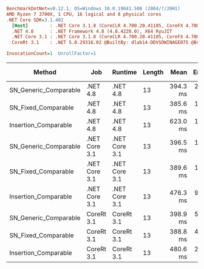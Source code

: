 ``` ini

BenchmarkDotNet=v0.12.1, OS=Windows 10.0.19041.508 (2004/?/20H1)
AMD Ryzen 7 3700X, 1 CPU, 16 logical and 8 physical cores
.NET Core SDK=3.1.402
  [Host]        : .NET Core 3.1.8 (CoreCLR 4.700.20.41105, CoreFX 4.700.20.41903), X64 RyuJIT
  .NET 4.8      : .NET Framework 4.8 (4.8.4220.0), X64 RyuJIT
  .NET Core 3.1 : .NET Core 3.1.8 (CoreCLR 4.700.20.41105, CoreFX 4.700.20.41903), X64 RyuJIT
  CoreRt 3.1    : .NET 5.0.29316.02 @BuiltBy: dlab14-DDVSOWINAGE075 @Branch: master @Commit: 40be8b7e2598b2ccb827fd90cd30c0e2d4496941, X64 AOT

InvocationCount=1  UnrollFactor=1  

```
|                Method |           Job |       Runtime | Length |     Mean |   Error |  StdDev | Gen 0 | Gen 1 | Gen 2 | Allocated |
|---------------------- |-------------- |-------------- |------- |---------:|--------:|--------:|------:|------:|------:|----------:|
| SN_Generic_Comparable |      .NET 4.8 |      .NET 4.8 |     13 | 394.3 ms | 2.59 ms | 2.42 ms |     - |     - |     - |         - |
|   SN_Fixed_Comparable |      .NET 4.8 |      .NET 4.8 |     13 | 385.6 ms | 1.40 ms | 1.31 ms |     - |     - |     - |         - |
|  Insertion_Comparable |      .NET 4.8 |      .NET 4.8 |     13 | 623.0 ms | 1.21 ms | 1.07 ms |     - |     - |     - |         - |
| SN_Generic_Comparable | .NET Core 3.1 | .NET Core 3.1 |     13 | 396.5 ms | 1.73 ms | 1.62 ms |     - |     - |     - |         - |
|   SN_Fixed_Comparable | .NET Core 3.1 | .NET Core 3.1 |     13 | 389.6 ms | 1.22 ms | 1.15 ms |     - |     - |     - |         - |
|  Insertion_Comparable | .NET Core 3.1 | .NET Core 3.1 |     13 | 476.3 ms | 9.44 ms | 9.70 ms |     - |     - |     - |    1336 B |
| SN_Generic_Comparable |    CoreRt 3.1 |    CoreRt 3.1 |     13 | 398.9 ms | 5.46 ms | 5.11 ms |     - |     - |     - |         - |
|   SN_Fixed_Comparable |    CoreRt 3.1 |    CoreRt 3.1 |     13 | 388.8 ms | 4.86 ms | 4.55 ms |     - |     - |     - |         - |
|  Insertion_Comparable |    CoreRt 3.1 |    CoreRt 3.1 |     13 | 480.6 ms | 2.33 ms | 2.18 ms |     - |     - |     - |         - |
